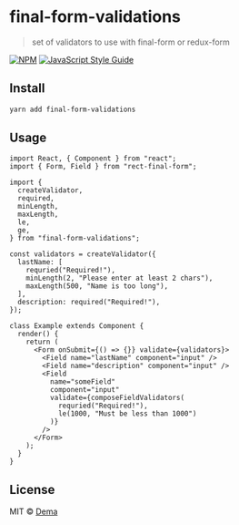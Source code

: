 # final-form-validations

> set of validators to use with final-form or redux-form

[![NPM](https://img.shields.io/npm/v/@dmitry.olyenyov/final-form-validations.svg)](https://www.npmjs.com/package/@dmitry.olyenyov/final-form-validations) [![JavaScript Style Guide](https://img.shields.io/badge/code_style-standard-brightgreen.svg)](https://standardjs.com)

## Install

```bash
yarn add final-form-validations
```

## Usage

```tsx
import React, { Component } from "react";
import { Form, Field } from "rect-final-form";

import {
  createValidator,
  required,
  minLength,
  maxLength,
  le,
  ge,
} from "final-form-validations";

const validators = createValidator({
  lastName: [
    requried("Required!"),
    minLength(2, "Please enter at least 2 chars"),
    maxLength(500, "Name is too long"),
  ],
  description: required("Required!"),
});

class Example extends Component {
  render() {
    return (
      <Form onSubmit={() => {}} validate={validators}>
        <Field name="lastName" component="input" />
        <Field name="description" component="input" />
        <Field
          name="someField"
          component="input"
          validate={composeFieldValidators(
            requried("Required!"),
            le(1000, "Must be less than 1000")
          )}
        />
      </Form>
    );
  }
}
```

## License

MIT © [Dema](https://github.com/Dema/)
